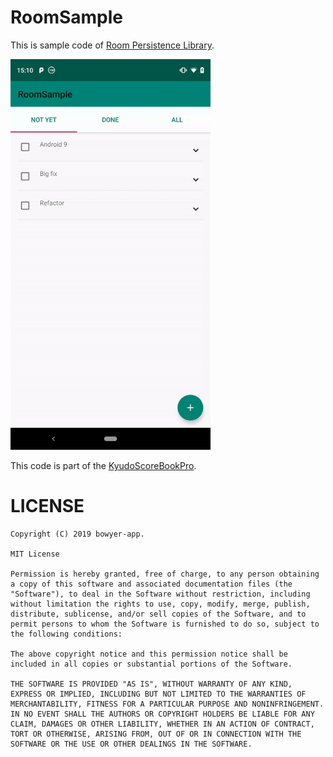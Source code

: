 # RoomSample
This is sample code of [Room Persistence Library](https://developer.android.com/topic/libraries/architecture/room).

<img src="/demo/demo.gif" width=320/>

This code is part of the [KyudoScoreBookPro](https://play.google.com/store/apps/details?id=com.bowyer.app.kyudoscore.pro).


# LICENSE
```
Copyright (C) 2019 bowyer-app.

MIT License

Permission is hereby granted, free of charge, to any person obtaining a copy of this software and associated documentation files (the "Software"), to deal in the Software without restriction, including without limitation the rights to use, copy, modify, merge, publish, distribute, sublicense, and/or sell copies of the Software, and to permit persons to whom the Software is furnished to do so, subject to the following conditions:

The above copyright notice and this permission notice shall be included in all copies or substantial portions of the Software.

THE SOFTWARE IS PROVIDED "AS IS", WITHOUT WARRANTY OF ANY KIND, EXPRESS OR IMPLIED, INCLUDING BUT NOT LIMITED TO THE WARRANTIES OF MERCHANTABILITY, FITNESS FOR A PARTICULAR PURPOSE AND NONINFRINGEMENT. IN NO EVENT SHALL THE AUTHORS OR COPYRIGHT HOLDERS BE LIABLE FOR ANY CLAIM, DAMAGES OR OTHER LIABILITY, WHETHER IN AN ACTION OF CONTRACT, TORT OR OTHERWISE, ARISING FROM, OUT OF OR IN CONNECTION WITH THE SOFTWARE OR THE USE OR OTHER DEALINGS IN THE SOFTWARE.
```
